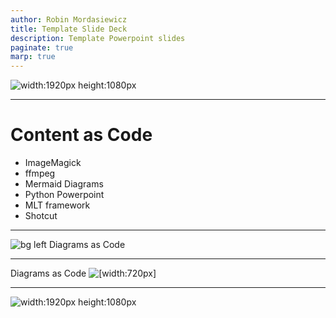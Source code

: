 ```yaml
---
author: Robin Mordasiewicz
title: Template Slide Deck
description: Template Powerpoint slides
paginate: true
marp: true
---
```


<!-- _class: intro -->

![width:1920px height:1080px](index.png)

---

# **Content as Code**

- ImageMagick
- ffmpeg
- Mermaid Diagrams
- Python Powerpoint
- MLT framework
- Shotcut

---

![bg left](diagram1.png) Diagrams as Code

---

Diagrams as Code ![[width:720px]](diagram2.png)

---

<!-- _class: intro -->

![width:1920px height:1080px](outro.png)

